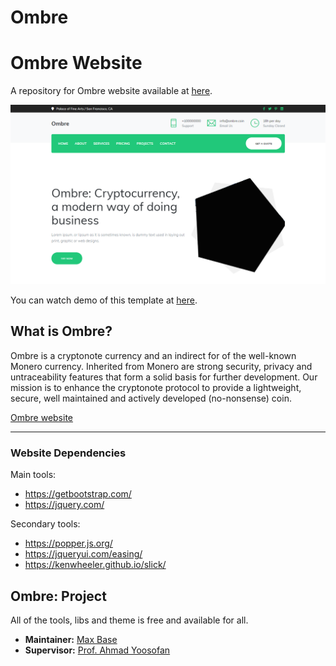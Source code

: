 # Ombre

# Ombre Website

A repository for Ombre website available at [here](https://basemax.github.io/OmbreWebV1/).

[![Ombre cryptonote currency website](screenshot1.png)](screenshot2.png)

You can watch demo of this template at [here](https://basemax.github.io/OmbreWebV1/).

## What is Ombre?

Ombre is a cryptonote currency and an indirect for of the well-known Monero currency. Inherited from Monero are strong security, privacy and untraceability features that form a solid basis for further development. Our mission is to enhance the cryptonote protocol to provide a lightweight, secure, well maintained and actively developed (no-nonsense) coin.

[Ombre website](https://ombre.network/)

-----------

### Website Dependencies

Main tools: 

- https://getbootstrap.com/
- https://jquery.com/


Secondary tools:
- https://popper.js.org/
- https://jqueryui.com/easing/
- https://kenwheeler.github.io/slick/

## Ombre: Project

All of the tools, libs and theme is free and available for all.

- **Maintainer:** [Max Base](https://github.com/BaseMax)
- **Supervisor:** [Prof. Ahmad Yoosofan](https://github.com/Yoosofan)
